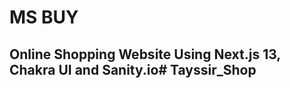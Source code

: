 # MS BUY

## Online Shopping Website Using Next.js 13, Chakra UI and Sanity.io#   T a y s s i r _ S h o p  
 
